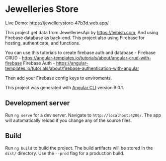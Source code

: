 # Jewelleries Store
Live Demo: https://jewellerystore-47b3d.web.app/

This project get data from JewelleriesApi by https://leibish.com,
And using Firebase database as back-end.
This project also using Firebase for hosting, authenticate, and functions.

You can use this tutorials to create firebase auth and database - 
Firebase CRUD - https://angular-templates.io/tutorials/about/angular-crud-with-firebase
Firebase Auth - https://angular-templates.io/tutorials/about/firebase-authentication-with-angular

Then add your Firebase config keys to enviroments.

This project was generated with [Angular CLI](https://github.com/angular/angular-cli) version 9.0.1.


## Development server

Run `ng serve` for a dev server. Navigate to `http://localhost:4200/`. The app will automatically reload if you change any of the source files.

## Build

Run `ng build` to build the project. The build artifacts will be stored in the `dist/` directory. Use the `--prod` flag for a production build.
